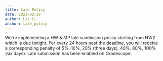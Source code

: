 ```yaml
---
title: Late Policy
date: 2021-02-28
author: Liz Li
anchor: late_policy
---
```


We're implementing a HW & MP late sumbission policy starting from HW2 which is due tonight. For every 24 hours past the deadline, you will receive a corresponding penalty of 5%, 10%, 20% (three days), 40%, 80%, 100% (six days). Late submission has been enabled on Gradescope.


